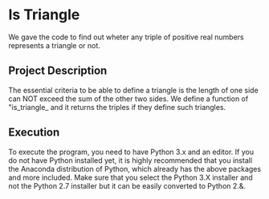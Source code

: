 # Is Triangle

We gave the code to find out wheter any triple of positive real numbers represents a triangle or not. 

## Project Description

The essential criteria to be able to define a triangle is the length of one side can NOT exceed the sum of the other two sides. We define a function of "is_triangle_ and it returns the triples if they define such triangles.  

## Execution

To execute the program, you need to have Python 3.x and an editor. If you do not have Python installed yet, it is highly recommended that you install the Anaconda distribution of Python, which already has the above packages and more included. Make sure that you select the Python 3.X installer and not the Python 2.7 installer but it can be easily converted to Python 2.&.
